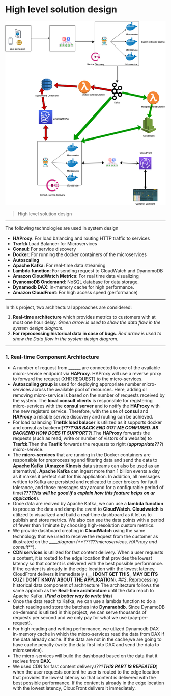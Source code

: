 # High level solution design 
![High level solution design](https://github.com/MahiSharew/SEChallenge/blob/master/SystemDesign/SystemDesign.png)
> High level solution design 
---
The following technologies are used in system design
- **HAProxy**: For load balancing and routing HTTP traffic to services
- **Træfɪk**:Load Balancer for Microservices
- **Consul**: For service discovery
- **Docker**: For running the docker containers of the microservices
- **Autoscaling**
- **Apache Kafka**: For real-time data streaming
- **Lambda function**: For sending request to CloudWatch and DyanomoDB 
- **Amazon CloudWatch Metrics**: For real time data visualizing 
- **DyanomoDB Ondemand**: NoSQL database for data storage. 
- **Dynamodb DAX**: in-memory cache for high performance.
- **Amazon CloudFront**: For high access speed (performance)
---
In this project, two architectural approaches are considered:
1. **Real-time architecture** which provides metrics to customers with at most one hour delay. 
 _Green arrow is used to show the data flow in the system design diagram._  
2. **For reprocessing historical data in case of bugs**. 
_Red arrow is used to show the Data flow in the system design diagram._ 
---
### 1. Real-time Component Architecture
- A number of request from ______ are connected to one of the available micro-service endpoint via **HAProxy**. HAProxy will use a reverse proxy to forward the request (XHR REQUEST) to the micro-services.
- **Autoscaling group** is used for deploying appropriate number micro-services across the available pool of resources. Here, adding or removing micro-service is based on the number of requests received by the system. The  **local consult clients** is responsible for registering micro-services with the **consul server** and to notify the **HAProxy** with the new registerd service. Therefore, with the use of **consul** and **HAProxy** a reliable service discovery and routing can be achieved.
- For load balancing **Træfɪk load balacer** is utilized as it supports docker and consul as backend(**_?????AS BACK END GOT ME CONFUSED. AS BACKEND HOW DOES IT SUPPORT?_**).The **HAProxy** forwards the requests (such as read, write or number of vistors of a website) to **Træfɪk**.Then the **Taefik** forwards the requests to right (**_appropriate???_**) micro-service.
- The **micro-services** that are running in the Docker containers are responsible for preprocessing and filtering data and send the data to **Apache Kafka** (**Amazon Kinesis** data streams can also be used as an alternative).
**Apache Kafka** can ingest more than 1 billion events a day as it makes it  perfect suit for this application. In addition, all messages written to Kafka are persisted and replicated to peer brokers for fault tolerance, and those messages stay around for a configurable period of time(**_?????its will be good if u explain how this feature helps on ur appication_**).
- Once data are recived by Apache Kafka, we can use a **lambda function** to process the data and damp the event to **CloudWatch**. **Cloudwatch** is utilized to visualized and build a real-time dashboard as it let us to publish and store metrics. We also can see the data points with a period of fewer than 1 minute by choosing high-resolution custom metrics. 
- We provide dashboard creating in **CloudWatch** using the same technology that we used to receive the request from the customer as illustrated on the ______diagram (**_??????microservices, HAProxy and consult_**).
- **CDN services** is utilized for fast content delivery.  When a user requests a content, it is routed to the edge location that provides the lowest latency so that content is delivered with the best possible performance. If the content is already in the edge location with the lowest latency, CloudFront delivers it immediately (**__ I DONT GET THIS_ MAY BE ITS CUZ I DON'T KNOW ABOUT THE APPLICATION**).
##2. Reprocessing historical data component of architecture
The architecture follows the same approch as the **Real-time architecture** until the data reach to Apache Kafka. (**_Find a better way to write this_**)
- Once the data reach to Kafka, we can use a lambda function to do a batch reading and store the batches into **Dynamobdb**. Since DynamoDB on-demand is utlized in this project, we can serve thousands of requests per second and we only pay for what we use (pay-per-request).
- For high reading and writing performance, we utlized Dynamodb DAX in-memory cache in which the micro-services read the data from DAX if the data already cache. If the data are not in the cache,we are going to have cache penalty (write the data first into DAX and send the data to microservice).
- The micro-services will build the dashboard based on the data that it recives from **DAX**.
- We used CDN for fast content delivery.(???**_THIS PART IS REPEATED_**) when the user requests content he user is routed to the edge location that provides the lowest latency so that content is delivered with the best possible performance. If the content is already in the edge location with the lowest latency, CloudFront delivers it immediately.
